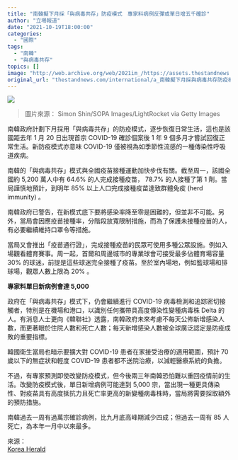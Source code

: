```yaml
---
title: "南韓擬下月採「與病毒共存」防疫模式　專家料病例反彈或單日增五千確診"
author: "立場報道"
date: "2021-10-19T18:00:00"
categories:
  - "國際"
tags:
  - "南韓"
  - "與病毒共存"
topics: []
image: "http://web.archive.org/web/2021im_/https://assets.thestandnews.com/media/photos/SEOUL.png"
original_url: "thestandnews.com/international/a_南韓擬下月採與病毒共存防疫模式-專家料疫情反彈或單日增-5000-確診"
---
```

![](http://web.archive.org/web/2021im_/https://assets.thestandnews.com/media/photos/SEOUL.png)
> 圖片來源： Simon Shin/SOPA Images/LightRocket via Getty Images

南韓政府計劃下月採用「與病毒共存」的防疫模式，逐步恢復日常生活，這也是該國距去年 1 月 20 日出現首宗 COVID-19 確診個案後 1 年 9 個多月才嘗試回復正常生活。新防疫模式亦意味 COVID-19 僅被視為如季節性流感的一種傳染性呼吸道疾病。

南韓的「與病毒共存」模式與全國疫苗接種運動加快步伐有關。截至周一，該國全國約 5,200 萬人中有 64.6% 的人完成接種疫苗， 78.7% 的人接種了第 1 劑。當局謹慎地預計，到明年 85% 以上人口完成接種疫苗達致群體免疫 (herd immunity) 。

南韓政府已警告，在新模式底下要將感染率降至零是困難的，但並非不可能。另外，當局會因應疫苗接種率，分階段放寬限制措施，而為了保護未接種疫苗的人，有必要繼續維持口罩令等措施。

當局又會推出「疫苗通行證」，完成接種疫苗的民眾可使用多種公眾設施。例如入場觀看體育賽事。周一起，首爾和周邊城市的專業球會可接受最多佔體育場容量 30% 的球迷，前提是這些球迷完全接種了疫苗。至於室內場地，例如籃球場和排球場，觀眾人數上限為 20% 。

**專家料單日新病例會達 5,000** 

政府在「與病毒共存」模式下，仍會繼續進行 COVID-19 病毒檢測和追踪密切接觸者，特別是在機場和港口，以識別任何攜帶具高度傳染性變種病毒株 Delta 的人。有消息人士更向《韓聯社》透露，南韓政府未來考慮不每天公佈新增感染人數，而更著眼於住院人數和死亡人數；每天新增感染人數被全球廣泛認定是防疫成敗的重要指標。

韓國衛生當局也暗示要擴大對 COVID-19 患者在家接受治療的適用範圍，預計 70 歲以下的無症狀和輕度 COVID-19 患者都不送院治療，以減輕醫療系統的負擔。

不過，有專家預測即使改變防疫模式，但今後兩三年南韓恐怕難以重回疫情前的生活。改變防疫模式後，單日新增病例可能達到 5,000 宗，當出現一種更具傳染性、對疫苗具有高度抵抗力且死亡率更高的新變種病毒株時，當局將需要採取額外的預防措施。

南韓過去一周有過萬宗確診病例，比九月底高峰期減少四成；但過去一周有 85 人死亡，為本年一月中以來最多。

來源：  
[Korea Herald](http://web.archive.org/web/20211019205750/http://www.koreaherald.com/view.php?ud=20211019000120)